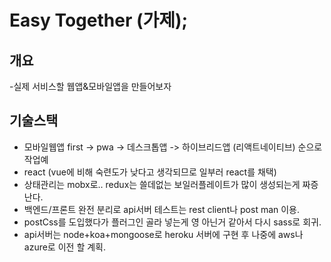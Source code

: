# Easy Together (가제);

## 개요

-실제 서비스할 웹앱&모바일앱을 만들어보자

## 기술스택

- 모바일웹앱 first -> pwa -> 데스크톱앱 -> 하이브리드앱 (리액트네이티브) 순으로 작업예
- react (vue에 비해 숙련도가 낮다고 생각되므로 일부러 react를 채택)
- 상태관리는 mobx로.. redux는 쓸데없는 보일러플레이트가 많이 생성되는게 짜증난다.
- 백엔드/프론트 완전 분리로 api서버 테스트는 rest client나 post man 이용.
- postCss를 도입했다가 플러그인 골라 넣는게 영 아닌거 같아서 다시 sass로 회귀.
- api서버는 node+koa+mongoose로 heroku 서버에 구현 후 나중에 aws나 azure로 이전 할 계획.
